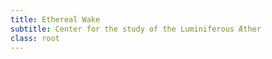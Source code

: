 ```yaml
---
title: Ethereal Wake
subtitle: Center for the study of the Luminiferous Æther
class: root
---
```

